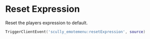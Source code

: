 # Reset Expression

Reset the players expression to default.
```lua
TriggerClientEvent('scully_emotemenu:resetExpression', source)
```